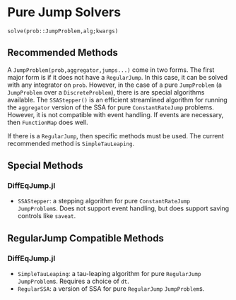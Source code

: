 # Pure Jump Solvers

`solve(prob::JumpProblem,alg;kwargs)`

## Recommended Methods

A `JumpProblem(prob,aggregator,jumps...)` come in two forms. The first major
form is if it does not have a `RegularJump`. In this case, it can be solved with
any integrator on  `prob`. However, in the case of a pure `JumpProblem` (a
`JumpProblem` over a  `DiscreteProblem`), there is are special algorithms
available.  The `SSAStepper()` is an efficient streamlined algorithm for running
the  `aggregator` version of the SSA for pure `ConstantRateJump` problems.
However, it is not compatible with event handling. If events are necessary,
then `FunctionMap` does well.

If there is a `RegularJump`, then specific methods must be used. The current
recommended method is `SimpleTauLeaping`.

## Special Methods

### DiffEqJump.jl

- `SSAStepper`: a stepping algorithm for pure `ConstantRateJump` `JumpProblem`s.
  Does not support event handling, but does support saving controls like `saveat`.

## RegularJump Compatible Methods

### DiffEqJump.jl

- `SimpleTauLeaping`: a tau-leaping algorithm for pure `RegularJump` `JumpProblem`s.
  Requires a choice of `dt`.
- `RegularSSA`: a version of SSA for pure `RegularJump` `JumpProblem`s.
